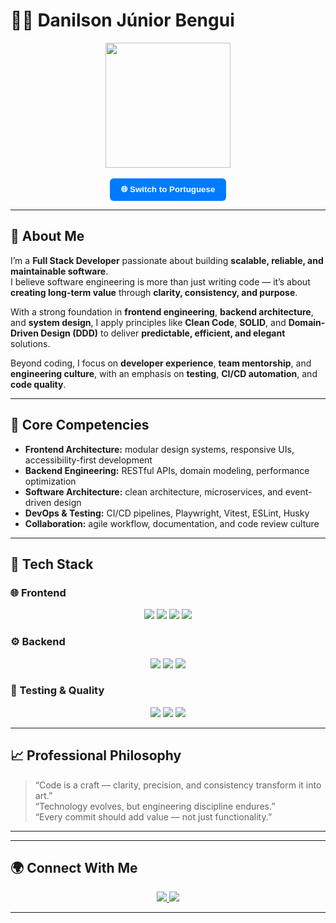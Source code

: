 # 👨‍💻 Danilson Júnior Bengui

<div align="center">
  <img src="https://media.giphy.com/media/3oEjI6SIIHBdRxXI40/giphy.gif" width="200"/>
  <br/><br/>
  <button id="langToggle" onclick="toggleLanguage()" style="padding:10px 18px;background-color:#007bff;border:none;border-radius:6px;color:white;cursor:pointer;font-weight:600;">
    🌐 Switch to Portuguese
  </button>
</div>

---

<div id="en">

## 💼 About Me

I’m a **Full Stack Developer** passionate about building **scalable, reliable, and maintainable software**.  
I believe software engineering is more than just writing code — it’s about **creating long-term value** through **clarity, consistency, and purpose**.

With a strong foundation in **frontend engineering**, **backend architecture**, and **system design**, I apply principles like **Clean Code**, **SOLID**, and **Domain-Driven Design (DDD)** to deliver **predictable, efficient, and elegant** solutions.

Beyond coding, I focus on **developer experience**, **team mentorship**, and **engineering culture**, with an emphasis on **testing**, **CI/CD automation**, and **code quality**.

---

## 🧠 Core Competencies

- **Frontend Architecture:** modular design systems, responsive UIs, accessibility-first development  
- **Backend Engineering:** RESTful APIs, domain modeling, performance optimization  
- **Software Architecture:** clean architecture, microservices, and event-driven design  
- **DevOps & Testing:** CI/CD pipelines, Playwright, Vitest, ESLint, Husky  
- **Collaboration:** agile workflow, documentation, and code review culture  

---

## 🧩 Tech Stack

### 🌐 Frontend
<div align="center">
  <img src="https://img.shields.io/badge/React-61DAFB?style=for-the-badge&logo=react&logoColor=black"/>
  <img src="https://img.shields.io/badge/TypeScript-3178C6?style=for-the-badge&logo=typescript&logoColor=white"/>
  <img src="https://img.shields.io/badge/TailwindCSS-38B2AC?style=for-the-badge&logo=tailwind-css&logoColor=white"/>
  <img src="https://img.shields.io/badge/Vue.js-4FC08D?style=for-the-badge&logo=vue.js&logoColor=white"/>
</div>

### ⚙️ Backend
<div align="center">
  <img src="https://img.shields.io/badge/Node.js-339933?style=for-the-badge&logo=node.js&logoColor=white"/>
  <img src="https://img.shields.io/badge/Express.js-000000?style=for-the-badge&logo=express&logoColor=white"/>
  <img src="https://img.shields.io/badge/TypeORM-262627?style=for-the-badge&logo=typeorm&logoColor=white"/>
</div>

### 🧪 Testing & Quality
<div align="center">
  <img src="https://img.shields.io/badge/Vitest-729B1B?style=for-the-badge&logo=vitest&logoColor=white"/>
  <img src="https://img.shields.io/badge/Playwright-45BA4B?style=for-the-badge&logo=playwright&logoColor=white"/>
  <img src="https://img.shields.io/badge/ESLint-4B32C3?style=for-the-badge&logo=eslint&logoColor=white"/>
</div>

---

## 📈 Professional Philosophy

> “Code is a craft — clarity, precision, and consistency transform it into art.”  
> “Technology evolves, but engineering discipline endures.”  
> “Every commit should add value — not just functionality.”

</div>

---

<div id="pt" style="display:none">

## 💼 Sobre Mim

Sou **Desenvolvedor Full Stack** com foco em **soluções escaláveis**, **interfaces modernas** e **código limpo**.  
Acredito que engenharia de software vai além de escrever código — trata-se de **criar valor de longo prazo** com **clareza, consistência e propósito**.

Tenho experiência sólida em **frontend**, **backend** e **arquitetura de sistemas**, aplicando princípios como **Clean Code**, **SOLID** e **DDD** para entregar soluções **eficientes, previsíveis e elegantes**.

Além do código, sou movido pela **experiência do desenvolvedor**, **mentoria técnica** e **boas práticas de engenharia**, com foco em **testes**, **automação CI/CD** e **qualidade de código**.

---

## 🧠 Competências Principais

- **Arquitetura Frontend:** sistemas modulares, design responsivo e acessibilidade  
- **Backend:** APIs RESTful, modelagem de domínio e otimização de performance  
- **Arquitetura de Software:** clean architecture, microserviços e eventos assíncronos  
- **DevOps & Testes:** pipelines CI/CD, Playwright, Vitest, ESLint, Husky  
- **Colaboração:** metodologia ágil, documentação e cultura de revisão de código  

---

## 📈 Filosofia Profissional

> “Código é mais do que instruções — é comunicação entre pessoas que desenvolvem software.”  
> “Cada commit deve gerar valor — não apenas funcionalidade.”  
> “Tecnologia muda, mas a disciplina de engenharia permanece.”

</div>

---

## 🌍 Connect With Me

<div align="center">
  <a href="https://www.linkedin.com/in/danilsonjuniorbengui/">
    <img src="https://img.shields.io/badge/LinkedIn-0077B5?style=for-the-badge&logo=linkedin&logoColor=white"/>
  </a>
  <a href="https://github.com/Danils0n23">
    <img src="https://img.shields.io/badge/GitHub-181717?style=for-the-badge&logo=github&logoColor=white"/>
  </a>
</div>

---

<script>
function toggleLanguage() {
  const en = document.getElementById("en");
  const pt = document.getElementById("pt");
  const btn = document.getElementById("langToggle");
  const showingEnglish = en.style.display !== "none";

  en.style.display = showingEnglish ? "none" : "block";
  pt.style.display = showingEnglish ? "block" : "none";
  btn.innerText = showingEnglish ? "🌐 Switch to English" : "🌐 Mudar para Português";
}
</script>
